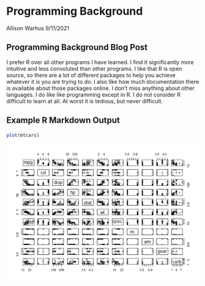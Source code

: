 Programming Background
================
Allison Warhus
9/11/2021

## Programming Background Blog Post

I prefer R over all other programs I have learned. I find it
significantly more intuitive and less convoluted than other programs. I
like that R is open source, so there are a lot of different packages to
help you achieve whatever it is you are trying to do. I also like how
much documentation there is available about those packages online. I
don’t miss anything about other languages. I do like like programming
except in R. I do not consider R difficult to learn at all. At worst it
is tedious, but never difficult.

## Example R Markdown Output

``` r
plot(mtcars)
```

![](2020-9-11-Programming-Background_files/figure-gfm/unnamed-chunk-1-1.png)<!-- -->
